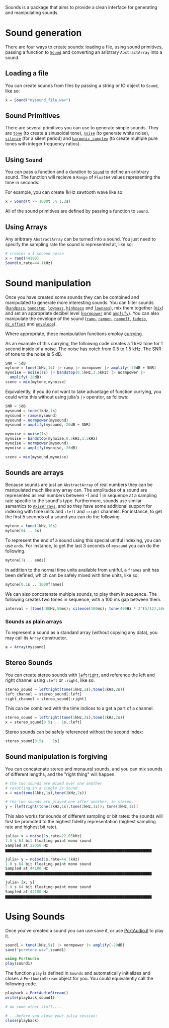 Sounds is a package that aims to provide a clean interface for generating and manipulating sounds.

# Sound generation

There are four ways to create sounds: loading a file, using sound primitives,
passing a function to [`Sound`](@ref) and converting an aribtrary
`AbstractArray` into a sound.

## Loading a file

You can create sounds from files by passing a string or IO object to `Sound`, like so:

```julia
x = Sound("mysound_file.wav")
```

## Sound Primitives

There are several primitives you can use to generate simple
sounds. They are [`tone`](@ref) (to create a sinusoidal tone), [`noise`](@ref) (to generate
white noise), [`silence`](@ref) (for a silent period) and
[`harmonic_complex`](@ref) (to create multiple pure tones with integer frequency
ratios).

## Using `Sound`

You can pass a function and a duration to [`Sound`](@ref) to define an aribtrary
sound. The function will recieve a `Range` of `Float64` values representing the time in
seconds. 

For example, you can create 1kHz sawtooth wave like so:

```julia
x = Sound(t -> 1000t .% 1,2s)
```

All of the sound primitives are defined by passing a function to `Sound`.

## Using Arrays

Any aribtrary `AbstractArray` can be turned into a sound. You just need to
specify the sampling rate the sound is represented at, like so:

```julia
# creates a 1 second noise
x = rand(44100)
Sound(x,rate=44.1kHz)
```

# Sound manipulation

Once you have created some sounds they can be combined and manipulated to
generate more interesting sounds. You can filter sounds ([`bandpass`](@ref),
[`bandstop`](@ref), [`lowpass`](@ref), [`highpass`](@ref) and
[`lowpass`](@ref)), mix them together ([`mix`](@ref)) and set an appropriate
decibel level ([`normpower`](@ref) and [`amplify`](@ref)). You can also
manipulate the envelope of the sound ([`ramp`](@ref), [`rampon`](@ref),
[`rampoff`](@ref), [`fadeto`](@ref), [`dc_offset`](@ref) and [`envelope`](@ref)).

Where appropriate, these manipulation functions employ
[currying](https://en.wikipedia.org/wiki/Currying).

As an example of this currying, the folloiwng code creates a 1 kHz tone for 1
second inside of a noise. The noise has notch from 0.5 to 1.5 kHz. The SNR of
tone to the noise is 5 dB.

```julia
SNR = 5dB
mytone = tone(1kHz,1s) |> ramp |> normpower |> amplify(-20dB + SNR)
mynoise = noise(1s) |> bandstop(0.5kHz,1.5kHz) |> normpower |>
  amplify(-20dB)
scene = mix(mytone,mynoise)
```

Equivalently, if you do not want to take advantage of function currying, you could write this without using julia's `|>` operator, as follows:

```julia
SNR = 5dB
mysound = tone(1kHz,1s)
mysound = ramp(mysound)
mysound = normpower(mysound)
mysound = amplify(mysound,-20dB + SNR)

mynoise = noise(1s)
mynoise = bandstop(mynoise,0.5kHz,1.5kHz)
mynoise = normpower(mysound)
mynoise = amplify(mynoise,-20dB)

scene = mix(mysound,mynoise)
```

## Sounds are arrays

Because sounds are just an `AbstractArray` of real numbers they can be
manipulated much like any array can. The amplitudes of a sound are represented
as real numbers between -1 and 1 in sequence at a sampling rate specific to the
sound's type. Furthermore, sounds use similar semantics to
[`AxisArrays`](https://github.com/JuliaArrays/AxisArrays.jl), and so they have
some additional support for indexing with time units and `:left` and
`:right` channels. For instance, to get the first 5 seconds of a sound you can
do the following.

```julia
mytone = tone(1kHz,10s)
mytone[0s .. 5s]
```

To represent the end of a sound using this special unitful indexing, you can use
`ends`. For instance, to get the last 3 seconds of `mysound` you can do the
following.

```julia
mytone[7s .. ends]
```

In addition to the normal time units available from untiful, a `frames` unit has been defined,
which can be safely mixed with time units, like so:

```julia
mytone[0.1s .. 1000frames]
```

We can also concatenate multiple sounds, to play them in sequence. The
following creates two tones in sequence, with a 100 ms gap between them.

```julia
interval = [tone(400Hz,50ms); silence(100ms); tone(400Hz * 2^(5/12),50ms)]
```

### Sounds as plain arrays

To represent a sound as a standard array (without copying any data), you may
call its `Array` constructor.

```julia
a = Array(mysound)
```

## Stereo Sounds

You can create stereo sounds with [`leftright`](@ref), and reference the left
and right channel using `:left` or `:right`, like so.

```julia
stereo_sound = leftright(tone(1kHz,2s),tone(2kHz,2s))
left_channel = stereo_sound[:left]
right_channel = stereo_sound[:right]
```

This can be combined with the time indices to a get a part of a channel.

```julia
stereo_sound = leftright(tone(1kHz,2s),tone(2kHz,2s))
x = stereo_sound[0.5s .. 1s,:left]
```

Stereo sounds can be safely referenced without the second index:

```julia
stereo_sound[0.5s .. 1s]
```

## Sound manipulation is forgiving

You can concatenate stereo and monaural sounds, and you can mix sounds of
different lengths, and the "right thing" will happen.

```julia
# the two sounds are mixed over one another
# resutling in a single 2s sound
x = mix(tone(1kHz,1s),tone(2kHz,2s)) 

# the two sounds are played one after another, in stereo.
y = [leftright(tone(1kHz,1s),tone(2kHz,1s)); tone(3kHz,1s)]
```

This also works for sounds of different sampling or bit rates: the sounds will
first be promoted to the highest fidelity representation (highest sampling rate
and highest bit rate).

```julia
julia> x = noise(1s,rate=22.05kHz)
1.0 s 64 bit floating-point mono sound
Sampled at 22050 Hz
▆▆▆▆▆▆▆▆▆▆▆▆▆▆▆▆▆▆▆▆▆▆▆▆▆▆▆▆▆▆▆▆▆▆▆▆▆▆▆▆▆▆▆▆▆▆▆▆▆▆▆▆▆▆▆▆▆▆▆▆▆▆▆▆▆

julia> y = noise(1s,rate=44.1kHz)
1.0 s 64 bit floating-point mono sound
Sampled at 44100 Hz
▆▆▆▆▆▆▆▆▆▆▆▆▆▆▆▆▆▆▆▆▆▆▆▆▆▆▆▆▆▆▆▆▆▆▆▆▆▆▆▆▆▆▆▆▆▆▆▆▆▆▆▆▆▆▆▆▆▆▆▆▆▆▆▆▆

julia> [x; y]
2.0 s 64 bit floating-point mono sound
Sampled at 44100 Hz
▆▆▆▆▆▆▆▆▆▆▆▆▆▆▆▆▆▆▆▆▆▆▆▆▆▆▆▆▆▆▆▆▆▆▆▆▆▆▆▆▆▆▆▆▆▆▆▆▆▆▆▆▆▆▆▆▆▆▆▆▆▆▆▆▆

```

# Using Sounds

Once you've created a sound you can use save it, or use
[PortAudio.jl](https://github.com/JuliaAudio/PortAudio.jl) to play it.

```julia
sound1 = tone(1kHz,5s) |> normpower |> amplify(-20dB)
save("puretone.wav",sound1)

using PortAudio
play(sound1)
```

The function `play` is defined in `Sounds` and automatically initializes and
closes a `PortAudioStream` object for you. You could equivalently call the
following code.

```julia
playback = PortAudioStream()
write(playback,sound1)

# do some other stuff....

# ...before you close your julia session:
close(playback)
```
